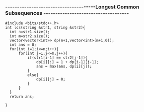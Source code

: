 
### --------------------------------------Longest Common Subsequences ------------------------------------

    #include <bits/stdc++.h> 
    int lcs(string &str1, string &str2){
      int n=str1.size();
      int m=str2.size();
      vector<vector<int>> dp(n+1,vector<int>(m+1,0));
      int ans = 0;
      for(int i=1;i<=n;i++){
          for(int j=1;j<=m;j++){
              if(str1[i-1] == str2[j-1]){
                  dp[i][j] = 1 + dp[i-1][j-1];
                  ans = max(ans, dp[i][j]);
              }
              else{
                  dp[i][j] = 0;
              }
          }
      }
      return ans;

    }
